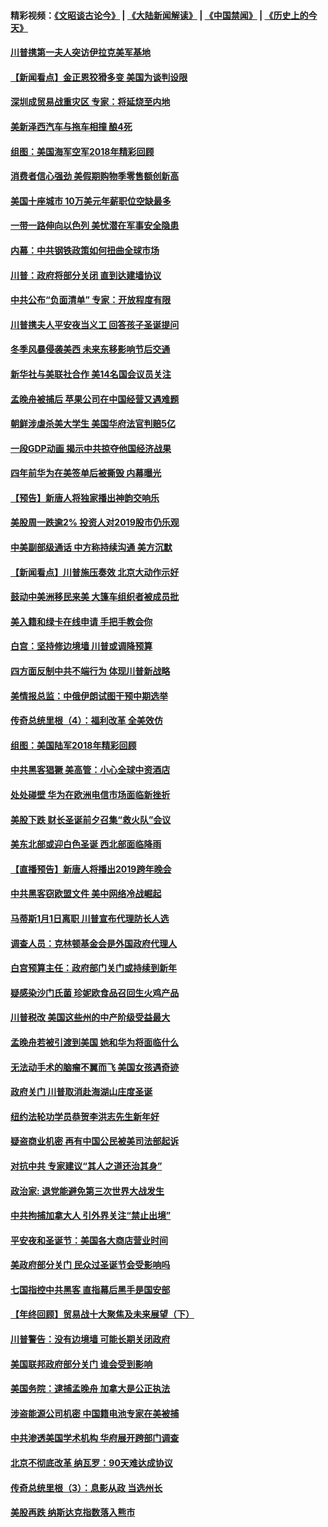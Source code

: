 #### 精彩视频：[《文昭谈古论今》](https://github.com/gfw-breaker/wenzhao/blob/master/README.md?t=12262131) | [《大陆新闻解读》](https://github.com/gfw-breaker/ntdtv-comedy/blob/master/README.md?t=12262131) | [《中国禁闻》](https://github.com/gfw-breaker/ntdtv-news/blob/master/README.md?t=12262131) | [《历史上的今天》](https://github.com/gfw-breaker/today-in-history/blob/master/README.md?t=12262131) 

#### [川普携第一夫人突访伊拉克美军基地](../pages/nsc412/n10934352.md?t=12262131) 

#### [【新闻看点】金正恩狡猾多变 美国为谈判设限](../pages/nsc412/n10934183.md?t=12262131) 

#### [深圳成贸易战重灾区 专家：将延烧至内地](../pages/nsc412/n10934053.md?t=12262131) 

#### [美新泽西汽车与拖车相撞 酿4死](../pages/nsc412/n10933905.md?t=12262131) 

#### [组图：美国海军空军2018年精彩回顾](../pages/nsc412/n10933462.md?t=12262131) 

#### [消费者信心强劲 美假期购物季零售额创新高](../pages/nsc412/n10932860.md?t=12262131) 

#### [美国十座城市 10万美元年薪职位空缺最多](../pages/nsc412/n10927195.md?t=12262131) 

#### [一带一路伸向以色列 美忧潜在军事安全隐患](../pages/nsc412/n10932712.md?t=12262131) 

#### [内幕：中共钢铁政策如何扭曲全球市场](../pages/nsc412/n10932207.md?t=12262131) 

#### [川普：政府将部分关闭 直到达建墙协议](../pages/nsc412/n10932554.md?t=12262131) 

#### [中共公布“负面清单” 专家：开放程度有限](../pages/nsc412/n10932450.md?t=12262131) 

#### [川普携夫人平安夜当义工 回答孩子圣诞提问](../pages/nsc412/n10932348.md?t=12262131) 

#### [冬季风暴侵袭美西 未来东移影响节后交通](../pages/nsc412/n10932328.md?t=12262131) 

#### [新华社与美联社合作 美14名国会议员关注](../pages/nsc412/n10932196.md?t=12262131) 

#### [孟晚舟被捕后 苹果公司在中国经营又遇难题](../pages/nsc412/n10931515.md?t=12262131) 

#### [朝鲜涉虐杀美大学生 美国华府法官判赔5亿](../pages/nsc412/n10931032.md?t=12262131) 

#### [一段GDP动画 揭示中共掠夺他国经济战果](../pages/nsc412/n10930922.md?t=12262131) 

#### [四年前华为在美签单后被撕毁 内幕曝光](../pages/nsc412/n10930781.md?t=12262131) 

#### [【预告】新唐人将独家播出神韵交响乐](../pages/nsc412/n10912037.md?t=12262131) 

#### [美股周一跌逾2% 投资人对2019股市仍乐观](../pages/nsc412/n10930753.md?t=12262131) 

#### [中美副部级通话 中方称持续沟通 美方沉默](../pages/nsc412/n10930456.md?t=12262131) 

#### [【新闻看点】川普施压奏效 北京大动作示好](../pages/nsc412/n10930510.md?t=12262131) 

#### [鼓动中美洲移民来美 大篷车组织者被成员批](../pages/nsc412/n10930604.md?t=12262131) 

#### [美入籍和绿卡在线申请 手把手教会你](../pages/nsc412/n10930508.md?t=12262131) 

#### [白宫：坚持修边境墙 川普或调降预算](../pages/nsc412/n10930585.md?t=12262131) 

#### [四方面反制中共不端行为 体现川普新战略](../pages/nsc412/n10930171.md?t=12262131) 

#### [美情报总监：中俄伊朗试图干预中期选举](../pages/nsc412/n10930391.md?t=12262131) 

#### [传奇总统里根（4）：福利改革 全美效仿](../pages/nsc412/n10929549.md?t=12262131) 

#### [组图：美国陆军2018年精彩回顾](../pages/nsc412/n10929712.md?t=12262131) 

#### [中共黑客猖獗 美高管：小心全球中资酒店](../pages/nsc412/n10929251.md?t=12262131) 

#### [处处碰壁 华为在欧洲电信市场面临新挫折](../pages/nsc412/n10929057.md?t=12262131) 

#### [美股下跌 财长圣诞前夕召集“救火队”会议](../pages/nsc412/n10928985.md?t=12262131) 

#### [美东北部或迎白色圣诞 西北部面临降雨](../pages/nsc412/n10928688.md?t=12262131) 

#### [【直播预告】新唐人将播出2019跨年晚会](../pages/nsc412/n10921399.md?t=12262131) 

#### [中共黑客窃欧盟文件 美中网络冷战崛起](../pages/nsc412/n10928801.md?t=12262131) 

#### [马蒂斯1月1日离职 川普宣布代理防长人选](../pages/nsc412/n10928618.md?t=12262131) 

#### [调查人员：克林顿基金会是外国政府代理人](../pages/nsc412/n10927653.md?t=12262131) 

#### [白宫预算主任：政府部门关门或持续到新年](../pages/nsc412/n10928590.md?t=12262131) 

#### [疑感染沙门氏菌 珍妮欧食品召回生火鸡产品](../pages/nsc412/n10928139.md?t=12262131) 

#### [川普税改 美国这些州的中产阶级受益最大](../pages/nsc412/n10928201.md?t=12262131) 

#### [孟晚舟若被引渡到美国 她和华为将面临什么](../pages/nsc412/n10927282.md?t=12262131) 

#### [无法动手术的脑瘤不翼而飞 美国女孩遇奇迹](../pages/nsc412/n10927620.md?t=12262131) 

#### [政府关门 川普取消赴海湖山庄度圣诞](../pages/nsc412/n10927613.md?t=12262131) 

#### [纽约法轮功学员恭贺李洪志先生新年好](../pages/nsc412/n10927429.md?t=12262131) 

#### [疑盗商业机密 再有中国公民被美司法部起诉](../pages/nsc412/n10927459.md?t=12262131) 

#### [对抗中共 专家建议“其人之道还治其身”](../pages/nsc412/n10927398.md?t=12262131) 

#### [政治家: 退党能避免第三次世界大战发生](../pages/nsc412/n10923226.md?t=12262131) 

#### [中共拘捕加拿大人 引外界关注“禁止出境”](../pages/nsc412/n10927145.md?t=12262131) 

#### [平安夜和圣诞节：美国各大商店营业时间](../pages/nsc412/n10927134.md?t=12262131) 

#### [美政府部分关门 民众过圣诞节会受影响吗](../pages/nsc412/n10927049.md?t=12262131) 

#### [七国指控中共黑客 直指幕后黑手是国安部](../pages/nsc412/n10927012.md?t=12262131) 

#### [【年终回顾】贸易战十大聚焦及未来展望（下）](../pages/nsc412/n10918534.md?t=12262131) 

#### [川普警告：没有边境墙 可能长期关闭政府](../pages/nsc412/n10926277.md?t=12262131) 

#### [美国联邦政府部分关门 谁会受到影响](../pages/nsc412/n10925776.md?t=12262131) 

#### [美国务院：逮捕孟晚舟 加拿大是公正执法](../pages/nsc412/n10926118.md?t=12262131) 

#### [涉盗能源公司机密 中国籍电池专家在美被捕](../pages/nsc412/n10925941.md?t=12262131) 

#### [中共渗透美国学术机构 华府展开跨部门调查](../pages/nsc412/n10925859.md?t=12262131) 

#### [北京不彻底改革 纳瓦罗：90天难达成协议](../pages/nsc412/n10925767.md?t=12262131) 

#### [传奇总统里根（3）：息影从政 当选州长](../pages/nsc412/n10925669.md?t=12262131) 

#### [美股再跌 纳斯达克指数落入熊市](../pages/nsc412/n10925769.md?t=12262131) 

